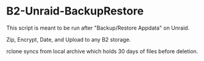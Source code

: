# B2-Unraid-BackupRestore

This script is meant to be run after "Backup/Restore Appdata" on Unraid. 

Zip, Encrypt, Date, and Upload to any B2 storage. 

rclone syncs from local archive which holds 30 days of files before deletion.
